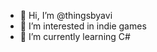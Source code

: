 - 👋 Hi, I’m @thingsbyavi
- 👀 I’m interested in indie games
- 🌱 I’m currently learning C#

<!---
thingsbyavi/thingsbyavi is a ✨ special ✨ repository because its `README.md` (this file) appears on your GitHub profile.
You can click the Preview link to take a look at your changes.
--->
